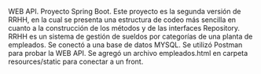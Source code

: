 WEB API. Proyecto Spring Boot.  Este proyecto es la segunda versión de RRHH, en  la cual se presenta una estructura de codeo más sencilla en cuanto a la construcción de los métodos y de las interfaces Repository. RRHH es un sistema de gestión de  sueldos por categorías de una planta de  empleados. Se conectó a una base de datos MYSQL. Se utilizó Postman para probar la WEB API. Se agregó un archivo empleados.html en carpeta resources/static para conectar a un front.
